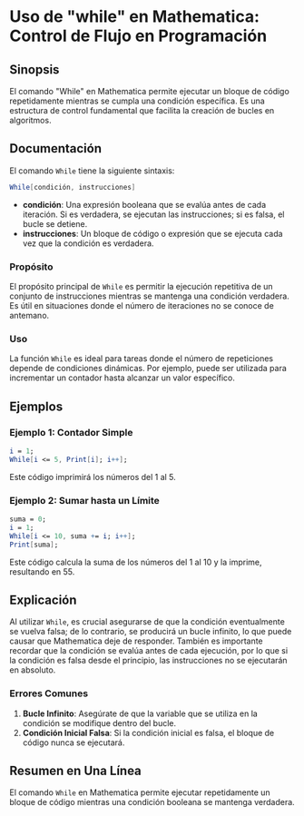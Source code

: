 <!--
Meta Description: # Uso de "while" en Mathematica: Control de Flujo en Programación ## Sinopsis El comando "While" en Mathematica permite ejecutar un bloque de código r...
Meta Keywords: condición, que, while, mathematica, código
-->

# Uso de "while" en Mathematica: Control de Flujo en Programación

## Sinopsis
El comando "While" en Mathematica permite ejecutar un bloque de código repetidamente mientras se cumpla una condición específica. Es una estructura de control fundamental que facilita la creación de bucles en algoritmos.

## Documentación
El comando `While` tiene la siguiente sintaxis:

```mathematica
While[condición, instrucciones]
```

- **condición**: Una expresión booleana que se evalúa antes de cada iteración. Si es verdadera, se ejecutan las instrucciones; si es falsa, el bucle se detiene.
- **instrucciones**: Un bloque de código o expresión que se ejecuta cada vez que la condición es verdadera.

### Propósito
El propósito principal de `While` es permitir la ejecución repetitiva de un conjunto de instrucciones mientras se mantenga una condición verdadera. Es útil en situaciones donde el número de iteraciones no se conoce de antemano.

### Uso
La función `While` es ideal para tareas donde el número de repeticiones depende de condiciones dinámicas. Por ejemplo, puede ser utilizada para incrementar un contador hasta alcanzar un valor específico.

## Ejemplos

### Ejemplo 1: Contador Simple
```mathematica
i = 1;
While[i <= 5, Print[i]; i++];
```
Este código imprimirá los números del 1 al 5.

### Ejemplo 2: Sumar hasta un Límite
```mathematica
suma = 0;
i = 1;
While[i <= 10, suma += i; i++];
Print[suma];
```
Este código calcula la suma de los números del 1 al 10 y la imprime, resultando en 55.

## Explicación
Al utilizar `While`, es crucial asegurarse de que la condición eventualmente se vuelva falsa; de lo contrario, se producirá un bucle infinito, lo que puede causar que Mathematica deje de responder. También es importante recordar que la condición se evalúa antes de cada ejecución, por lo que si la condición es falsa desde el principio, las instrucciones no se ejecutarán en absoluto.

### Errores Comunes
1. **Bucle Infinito**: Asegúrate de que la variable que se utiliza en la condición se modifique dentro del bucle.
2. **Condición Inicial Falsa**: Si la condición inicial es falsa, el bloque de código nunca se ejecutará.

## Resumen en Una Línea
El comando `While` en Mathematica permite ejecutar repetidamente un bloque de código mientras una condición booleana se mantenga verdadera.